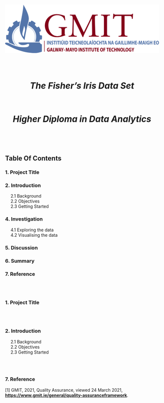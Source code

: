 <br/>

<p align="center">
  <img src="./JPEGs/GMIT_logo.jpg" width="550" />
</p>  <Source: https://image.ibb.co/gw4Gen/Index_GMIT.png>

<br/>
<br/>

<h1 align="center"><em><strong>The Fisher’s Iris Data Set  </h1></em></strong><br/>
<h1 align="center"><em><strong>Higher Diploma in Data Analytics  </h1></em></strong><br/>

<br/>
<br/>

## Table Of Contents 
### 1. Project Title 
### 2. Introduction 
&emsp; 2.1 Background <br>
&emsp; 2.2 Objectives <br>
&emsp; 2.3 Getting Started <br>
### 4. Investigation
&emsp; 4.1 Exploring the data <br>
&emsp; 4.2 Visualising the data <br>
### 5. Discussion 
### 6. Summary 
### 7. Reference 

<br/>
<br/>

### 1. Project Title 

<br/>
<br/>

### 2. Introduction 
&emsp; 2.1 Background <br>
&emsp; 2.2 Objectives <br>
&emsp; 2.3 Getting Started <br>

<br>
<br/>

### 7. Reference 
[1] GMIT, 2021, Quality Assurance, viewed 24 March 2021, **<https://www.gmit.ie/general/quality-assuranceframework>**.

































